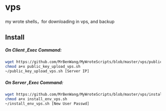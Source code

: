 # vps


my wrote shells，for downloading in vps, and backup 

## Install 


##### On Client ,Exec Command:

```sh
wget https://github.com/MrBenWang/MyWroteScripts/blob/master/vps/public_key_upload_vps.sh -P ~/
chmod a+x public_key_upload_vps.sh
~/public_key_upload_vps.sh [Server IP]
```
##### On Server ,Exec Command: 

```sh
wget https://github.com/MrBenWang/MyWroteScripts/blob/master/vps/install_env_vps.sh -P ~/
chmod a+x install_env_vps.sh
~/install_env_vps.sh [New User Passwd]
```
